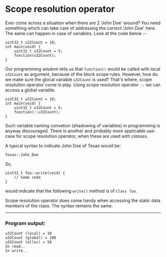 # Scope resolution operator

Ever come across a situation when there are 2 'John Doe' around? You need something which can take care of addressing the correct 'John Doe' here.
The same can happen in case of variables. Look at the code below --

    uint32_t u32Count = 10;
    int main(void) {
        uint32_t u32Count = 5;
        function(u32Count);
    }

Our programming wisdom tells us that `function()` would be called with local `u32Count` as argument, because of the block scope rules. However, how do we make sure the glocal variable `u32Count` is used? That's where, scope resolution operator come in play. Using scope resolution operator `::` we can access a global variable. 


    uint32_t u32Count = 10;
    int main(void) {
        uint32_t u32Count = 5;
        function(::u32Count);
    }

Such variable naming convetion (shadowing of variables) in programming is anyway discouraged. 
There is another and probably more applicable use-case for scope resolution operator, when these are used with _classes_.

A typical syntax to indicate John Doe of Texas would be:

    Texas::John_Doe
    
So,

    uint32_t foo::write(void) {
        // Some code
    }

would indicate that the following `write()` method is of `Class foo`.

Scope resolution operator does come handy when accessing the static data members of the class. The syntax remains the same.

***

### Program output:

    u32Count (local) = 10
    u32Count (global) = 100
    u32Count (alloc) = 50
    In read..
    In write..


